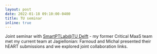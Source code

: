 ```yaml
---
layout: post
date: 2022-01-18 09:10:00-0400
title: TU seminar
inline: true
---
```


Joint seminar with [SmartPTLab@TU Delft](http://smartptlab.tudelft.nl/) - my former Critical MaaS team met my current team at Jagiellonian: Farnoud and Michal presented their hEART submissions and we explored joint collaboration links.

